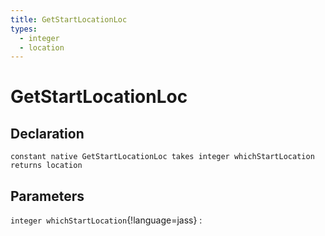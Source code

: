 ```yaml
---
title: GetStartLocationLoc
types:
  - integer
  - location
---
```


# GetStartLocationLoc

## Declaration

```jass
constant native GetStartLocationLoc takes integer whichStartLocation returns location
```

## Parameters
`integer whichStartLocation`{!language=jass}
: 
